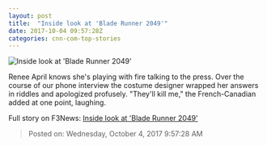 ```yaml
---
layout: post
title:  "Inside look at 'Blade Runner 2049'"
date: 2017-10-04 09:57:28Z
categories: cnn-com-top-stories
---
```


![Inside look at 'Blade Runner 2049'](http://i2.cdn.cnn.com/cnnnext/dam/assets/170913195050-blade-runner-fashion-story-top-super-tease.jpg)

Renee April knows she's playing with fire talking to the press. Over the course of our phone interview the costume designer wrapped her answers in riddles and apologized profusely. "They'll kill me," the French-Canadian added at one point, laughing.


Full story on F3News: [Inside look at 'Blade Runner 2049'](http://www.f3nws.com/n/JxQqjB)

> Posted on: Wednesday, October 4, 2017 9:57:28 AM
